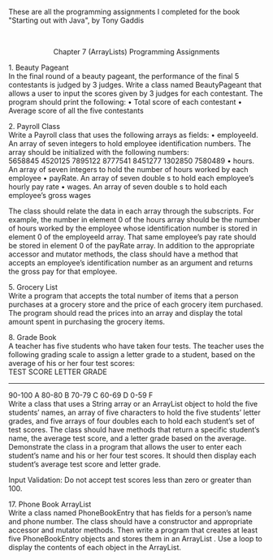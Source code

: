 These are all the programming assignments I completed for the book "Starting out with Java", by Tony Gaddis<br />

<br />

<p align="center">Chapter 7 (ArrayLists) Programming Assignments</p>

<span>1.<span> Beauty Pageant<br />
In the final round of a beauty pageant, the performance of the final 5 contestants is judged
by 3 judges. Write a class named BeautyPageant that allows a user to input the scores
given by 3 judges for each contestant. The program should print the following:
• Total score of each contestant
• Average score of all the five contestants
<br />



<span>2.</span> Payroll Class <br />
Write a Payroll class that uses the following arrays as fields:
• employeeId. An array of seven integers to hold employee identification numbers. The
array should be initialized with the following numbers:<br />
5658845 4520125 7895122 8777541 8451277 1302850 7580489
• hours. An array of seven integers to hold the number of hours worked by each
employee
• payRate. An array of seven double s to hold each employee’s hourly pay rate
• wages. An array of seven double s to hold each employee’s gross wages

The class should relate the data in each array through the subscripts. For example, the
number in element 0 of the hours array should be the number of hours worked by the
employee whose identification number is stored in element 0 of the employeeId array. That
same employee’s pay rate should be stored in element 0 of the payRate array.
In addition to the appropriate accessor and mutator methods, the class should have a
method that accepts an employee’s identification number as an argument and returns the
gross pay for that employee.
<br />



<span>5.</span> Grocery List <br />
Write a program that accepts the total number of items that a person purchases at a grocery
store and the price of each grocery item purchased. The program should read the prices into
an array and display the total amount spent in purchasing the grocery items.
<br />



<span>8.</span> Grade Book <br />
A teacher has five students who have taken four tests. The teacher uses the following grading
scale to assign a letter grade to a student, based on the average of his or her four test scores:<br />
TEST SCORE      LETTER GRADE
____________________________
90-100          A
80-80           B
70-79           C
60-69           D
0-59            F
<br />
Write a class that uses a String array or an ArrayList object to hold the five students’ names,
an array of five characters to hold the five students’ letter grades, and five arrays of four
doubles each to hold each student’s set of test scores. The class should have methods that
return a specific student’s name, the average test score, and a letter grade based on the average.
Demonstrate the class in a program that allows the user to enter each student’s name and his
or her four test scores. It should then display each student’s average test score and letter grade.

Input Validation: Do not accept test scores less than zero or greater than 100.
<br />



<span>17.</span> Phone Book ArrayList <br />
Write a class named PhoneBookEntry that has fields for a person’s name and phone number.
The class should have a constructor and appropriate accessor and mutator methods. Then
write a program that creates at least five PhoneBookEntry objects and stores them in an
ArrayList . Use a loop to display the contents of each object in the ArrayList.
<br />